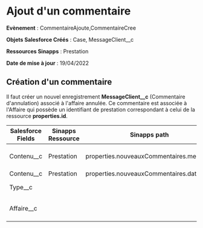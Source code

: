 #  Ajout d'un commentaire

**Evènement** : CommentaireAjoute,CommentaireCree

**Objets Salesforce Créés** : Case, MessageClient__c

**Ressources Sinapps** : Prestation

**Date de mise à jour** : 19/04/2022

## Création d'un commentaire

Il faut créer un nouvel enregistrement **MessageClient__c** (Commentaire d'annulation) associé à l'affaire annulée.
Ce commentaire est associée à l'Affaire qui possède un identifiant de prestation correspondant à celui de la ressource **properties.id**.

| Salesforce Fields | Sinapps Ressource | Sinapps path | Comments|
|-------------------|-------------------|--------------|---------|
| Contenu__c | Prestation | properties.nouveauxCommentaires.message | Concatenation des différents messages |
| Contenu__c | Prestation | properties.nouveauxCommentaires.date | |
| Type__c |  | | 'Commentaire ajouté' |
| Affaire__c | |  | Identifiant de l'affaire concernée |

